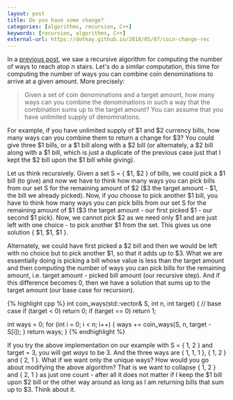```yaml
---
layout: post
title: Do you have some change?
categories: [algorithms, recursion, C++]
keywords: [recursion, algorithms, C++]
external-url: https://dotkay.github.io/2018/05/07/coin-change-rec
---
```


In a [previous post](https://dotkay.github.io/2018/05/05/climbing-stairs-recursively), we saw a recursive algorithm for computing the number of ways to reach atop _n_ stairs. Let's do a similar computation, this time for computing the number of ways you can combine coin denominations to arrive at a given amount. More precisely:

> Given a set of coin denominations and a target amount, how many ways can you combine the denominations in such a way that the combination sums up to the target amount? You can assume that you have unlimited supply of denominations.

For example, if you have unlimited supply of \$1 and \$2 currency bills, how many ways can you combine them to return a change for \$3? You could give three \$1 bills, or a \$1 bill along with a \$2 bill (or alternately, a \$2 bill along with a \$1 bill, which is just a duplicate of the previous case just that I kept the \$2 bill upon the \$1 bill while giving).

Let us think recursively. Given a set S = { \$1, \$2 } of bills, we could pick a \$1 bill (to give) and now we have to think how many ways you can pick bills from our set S for the remaining amount of \$2 (\$3 the target amount - \$1, the bill we already picked). Now, if you choose to pick another \$1 bill, you have to think how many ways you can pick bills from our set S for the remaining amount of \$1 (\$3 the target amount - our first picked \$1 - our second \$1 pick). Now, we cannot pick \$2 as we need only \$1 and are just left with one choice - to pick another \$1 from the set. This gives us one solution { \$1, \$1, \$1 }. 

Alternately, we could have first picked a \$2 bill and then we would be left with no choice but to pick another \$1, so that it adds up to \$3. What we are essentially doing is picking a bill whose value is less than the target amount and then computing the number of ways you can pick bills for the remaining amount, i.e. target amount - picked bill amount (our recursive step). And if this difference becomes 0, then we have a solution that sums up to the target amount (our base case for recursion).

{% highlight cpp %}
int coin_ways(std::vector<int>& S, int n, int target)
{
  // base case
  if (target < 0)
    return 0;
  if (target == 0)
    return 1;

  int ways = 0;
  for (int i = 0; i < n; i++)
  {
    ways += coin_ways(S, n, target - S[i]);
  }
  return ways;
}
{% endhighlight %}

If you try the above implementation on our example with S = { 1, 2 } and target = 3, you will get _ways_ to be 3. And the three ways are { 1, 1, 1 }, { 1, 2 } and { 2, 1 }. What if we want only the unique ways? How would you go about modifying the above algorithm? That is we want to collapse { 1, 2 } and { 2, 1 } as just one count - after all it does not matter if I keep the \$1 bill upon \$2 bill or the other way around as long as I am returning bills that sum up to \$3. Think about it.